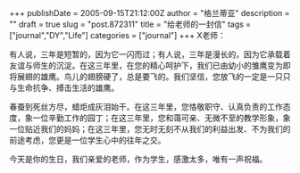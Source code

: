 +++
publishDate = 2005-09-15T21:12:00Z
author = "格兰蒂亚"
description = ""
draft = true
slug = "post.872311"
title = "给老师的一封信"
tags = ["journal","DY","Life"]
categories = ["journal"]
+++
X老师：

   有人说，三年是短暂的，因为它一闪而过；有人说，三年是漫长的，因为它承载着友谊与师生的沉淀。在这三年里，在您的精心呵护下，我们已由幼小的雏鹰变为即将展翅的雄鹰。鸟儿的翅膀硬了，总是要飞的。我们坚信，您放飞的一定是一只只与生命抗争、搏击生活的雄鹰。

   春蚕到死丝方尽，蜡炬成灰泪始干。在这三年里，您恪敬职守、认真负责的工作态度，象一位辛勤工作的园丁；在这三年里，您和蔼可亲、无微不至的教学形象，象一位贴近我们的妈妈；在这三年里，您无时无刻不从我们的利益出发、不为我们的前途考虑，您更是一位学生心中的往年之交。

   今天是你的生日，我们亲爱的老师，作为学生，感激太多，唯有一声祝福。